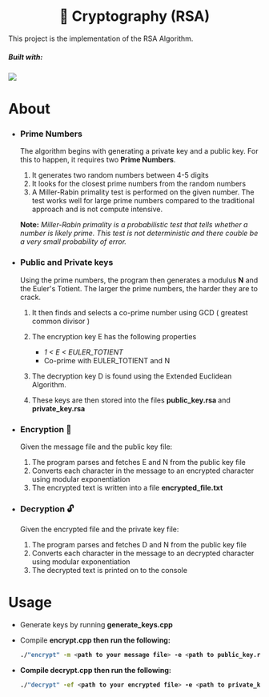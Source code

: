 <h1 align="center"> 🔑 Cryptography (RSA)</h1>

This project is the implementation of the RSA Algorithm.

<h5>Built with: </h5>
<img src="https://img.shields.io/badge/C%2B%2B-00599C?style=for-the-badge&logo=c%2B%2B&logoColor=white">

# About

- ### Prime Numbers

  The algorithm begins with generating a private key and a public key. For this to happen, it requires two <b>Prime Numbers</b>.

  1. It generates two random numbers between 4-5 digits
  2. It looks for the closest prime numbers from the random numbers
  3. A Miller-Rabin primality test is performed on the given number. The test works well for large prime numbers compared to the traditional approach and is not compute intensive.

  <b>Note:</b> _Miller-Rabin primality is a probabilistic test that tells whether a number is likely prime. This test is not deterministic and there couble be a very small probability of error._

- ### Public and Private keys

  Using the prime numbers, the program then generates a modulus <b>N</b> and the Euler's Totient. The larger the prime numbers, the harder they are to crack.

  1. It then finds and selects a co-prime number using GCD ( greatest common divisor )
  2. The encryption key E has the following properties

     - _1 < E < EULER_TOTIENT_
     - Co-prime with EULER_TOTIENT and N

  3. The decryption key D is found using the Extended Euclidean Algorithm.

  4. These keys are then stored into the files <b> public_key.rsa </b> and <b> private_key.rsa </b>

- ### Encryption 🔐

  Given the message file and the public key file:

  1. The program parses and fetches E and N from the public key file
  2. Converts each character in the message to an encrypted character using modular exponentiation
  3. The encrypted text is written into a file <b>encrypted_file.txt</b>

- ### Decryption 🔓

  Given the encrypted file and the private key file:

  1. The program parses and fetches D and N from the public key file
  2. Converts each character in the message to an decrypted character using modular exponentiation
  3. The decrypted text is printed on to the console

# Usage

- Generate keys by running <b>generate_keys.cpp </b>

- Compile <b>encrypt.cpp<b> then run the following:
  ```sh
  ./"encrypt" -m <path to your message file> -e <path to public_key.rsa>
  ```
- Compile <b>decrypt.cpp<b> then run the following:
  ```sh
  ./"decrypt" -ef <path to your encrypted file> -e <path to private_key.rsa>
  ```
